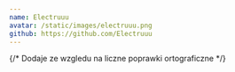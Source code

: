 ```yaml
---
name: Electruuu
avatar: /static/images/electruuu.png
github: https://github.com/Electruuu
---
```


{/* Dodaje ze wzgledu na liczne poprawki ortograficzne */}